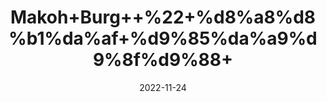 ---
title: 'Makoh+Burg++%22+%d8%a8%d8%b1%da%af+%d9%85%da%a9%d9%8f%d9%88+'
date: '2022-11-24' 
metatag: '' 
inventory: '0' 
draft: false 
# meta description 
shortDescripton: '+Solanum+Nigrum+Leaves+%22+It+treats+pneumonia%2c+aching+teeth%2c+stomach+ache%2c+tonsillitis%2c+wing+worms%2c+pain%2c+inflammation+and+fever%2c+tumor%2c+inflammation.'
description: 'Herbs+%d8%ac%da%91%db%8c+%d8%a8%d9%88%d9%b9%db%8c'
longdescription: ''
tags: ''
brand: ''
subCategory: ''
unit: '250 gm-Pk'
sellCount: '0'
featured: False
# product Price
price: '100.0'
# Product Short Description
shortDescription: '+Solanum+Nigrum+Leaves+%22+It+treats+pneumonia%2c+aching+teeth%2c+stomach+ache%2c+tonsillitis%2c+wing+worms%2c+pain%2c+inflammation+and+fever%2c+tumor%2c+inflammation.'
productID: 'E410C640-3126-ED11-9968-005056B3A416'
type: 'products'
category: 'Herbs+%d8%ac%da%91%db%8c+%d8%a8%d9%88%d9%b9%db%8c' 
thumnailproduct: 'https://eraconnect.blob.core.windows.net/product-images/aminsaddiquidawakhana/E410C640-3126-ED11-9968-005056B3A416.webp' 
images:
  - image: 'https://eraconnect.blob.core.windows.net/product-images/aminsaddiquidawakhana/E410C640-3126-ED11-9968-005056B3A416.webp'  
Variants:
---